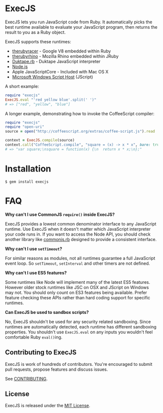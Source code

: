 ExecJS
======

ExecJS lets you run JavaScript code from Ruby. It automatically picks
the best runtime available to evaluate your JavaScript program, then
returns the result to you as a Ruby object.

ExecJS supports these runtimes:

* [therubyracer](https://github.com/cowboyd/therubyracer) - Google V8
  embedded within Ruby
* [therubyrhino](https://github.com/cowboyd/therubyrhino) - Mozilla
  Rhino embedded within JRuby
* [Duktape.rb](https://github.com/judofyr/duktape.rb) - Duktape JavaScript interpreter
* [Node.js](http://nodejs.org/)
* Apple JavaScriptCore - Included with Mac OS X
* [Microsoft Windows Script Host](http://msdn.microsoft.com/en-us/library/9bbdkx3k.aspx) (JScript)

A short example:

``` ruby
require "execjs"
ExecJS.eval "'red yellow blue'.split(' ')"
# => ["red", "yellow", "blue"]
```

A longer example, demonstrating how to invoke the CoffeeScript compiler:

``` ruby
require "execjs"
require "open-uri"
source = open("http://coffeescript.org/extras/coffee-script.js").read

context = ExecJS.compile(source)
context.call("CoffeeScript.compile", "square = (x) -> x * x", bare: true)
# => "var square;\nsquare = function(x) {\n  return x * x;\n};"
```

# Installation

```
$ gem install execjs
```

# FAQ

**Why can't I use CommonJS `require()` inside ExecJS?**

ExecJS provides a lowest common denominator interface to any JavaScript runtime.
Use ExecJS when it doesn't matter which JavaScript interpreter your code runs
in. If you want to access the Node API, you should check another library like
[commonjs.rb](https://github.com/cowboyd/commonjs.rb) designed to provide a
consistent interface.

**Why can't I use `setTimeout`?**

For similar reasons as modules, not all runtimes guarantee a full JavaScript
event loop. So `setTimeout`, `setInterval` and other timers are not defined.

**Why can't I use ES5 features?**

Some runtimes like Node will implement many of the latest ES5 features. However
older stock runtimes like JSC on OSX and JScript on Windows may not. You should
only count on ES3 features being available. Prefer feature checking these APIs
rather than hard coding support for specific runtimes.

**Can ExecJS be used to sandbox scripts?**

No, ExecJS shouldn't be used for any security related sandboxing. Since runtimes
are automatically detected, each runtime has different sandboxing properties.
You shouldn't use `ExecJS.eval` on any inputs you wouldn't feel comfortable Ruby
`eval()`ing.

## Contributing to ExecJS

ExecJS is work of hundreds of contributors. You're encouraged to submit pull requests, propose
features and discuss issues.

See [CONTRIBUTING](CONTRIBUTING.md).

## License
ExecJS is released under the [MIT License](MIT-LICENSE).
